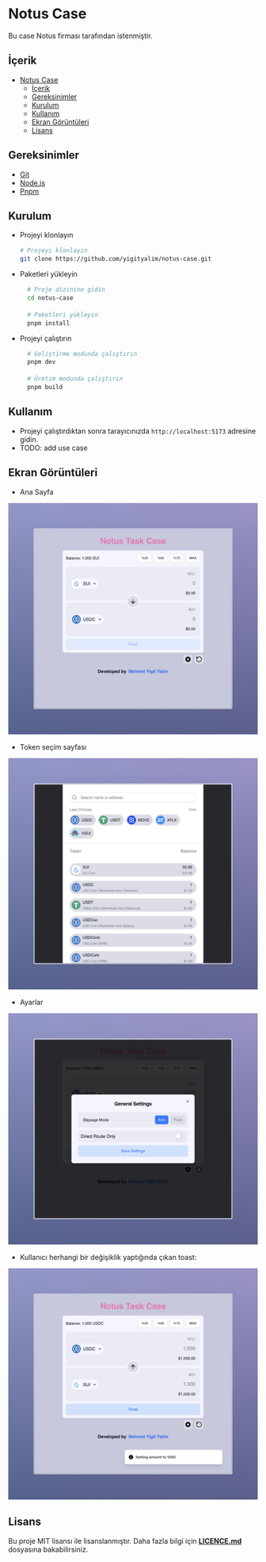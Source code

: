 # Notus Case

Bu case Notus firması tarafından istenmiştir.

## İçerik

- [Notus Case](#notus-case)
  - [İçerik](#i̇çerik)
  - [Gereksinimler](#gereksinimler)
  - [Kurulum](#kurulum)
  - [Kullanım](#kullanım)
  - [Ekran Görüntüleri](#ekran-görüntüleri)
  - [Lisans](#lisans)

## Gereksinimler

- [Git](https://git-scm.com/)
- [Node.js](https://nodejs.org/)
- [Pnpm](https://pnpm.io/)

## Kurulum

- Projeyi klonlayın

  ```bash
  # Projeyi klonlayın
  git clone https://github.com/yigityalim/notus-case.git
  ```

- Paketleri yükleyin

  ```bash
    # Proje dizinine gidin
    cd notus-case

    # Paketleri yükleyin
    pnpm install
  ```

- Projeyi çalıştırın

  ```bash
    # Geliştirme modunda çalıştırın
    pnpm dev

    # Üretim modunda çalıştırın
    pnpm build
  ```

## Kullanım

- Projeyi çalıştırdıktan sonra tarayıcınızda `http://localhost:5173` adresine gidin.
- TODO: add use case

## Ekran Görüntüleri

- Ana Sayfa

![Ana Sayfa](./src/assets/img-1.jpeg)

- Token seçim sayfası

![Token seçim sayfası](./src/assets/img-4.png)

- Ayarlar

![Ayarlar](./src/assets/img-3.png)

- Kullanıcı herhangi bir değişiklik yaptığında çıkan toast:

![Toast](./src/assets/img-2.png)

## Lisans

Bu proje MIT lisansı ile lisanslanmıştır. Daha fazla bilgi için **[LICENCE.md](./LICENCE.md)** dosyasına bakabilirsiniz.
